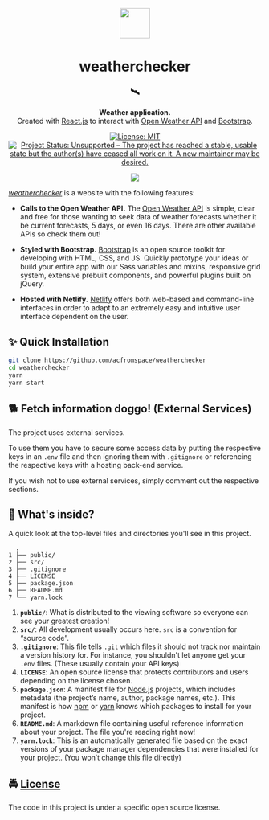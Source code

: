 <!-- HEADING -->

<p align="center">
  <img src="https://user-images.githubusercontent.com/10361542/71635438-7e97da00-2bd9-11ea-9940-8a42bd798a00.png" width="60">
</p>
<h1 align="center">️weatherchecker</h1>

<!-- DESCRIPTION -->

<h3 align="center">
  <span role="img" aria-label="Satellite">🛰️</span>
</h3>
<p align="center">
  <strong>Weather application.</strong><br>
  Created with <a href="https://reactjs.org/" target="_blank">React.js</a> to interact with <a href="https://openweathermap.org/api" target="_blank">Open Weather API</a> and <a href="https://getbootstrap.com/" target="_blank">Bootstrap</a>.
</p>

<!-- BADGES -->

<p align="center">
    <a href="https://github.com/acfromspace/weatherchecker/blob/master/LICENSE">
        <img src="https://img.shields.io/github/license/mashape/apistatus.svg"
            alt="License: MIT"></a>
    <a href="https://www.repostatus.org/#unsupported">
        <img src="https://www.repostatus.org/badges/latest/unsupported.svg" alt="Project Status: Unsupported – The project has reached a stable, usable state but the author(s) have ceased all work on it. A new maintainer may be desired." /></a>
</p>

<!-- FEATURES -->

<p align="center">
  <img src="https://user-images.githubusercontent.com/10361542/50403547-45ba5f00-0754-11e9-97da-fcca05bcfaf5.gif">
</p>

[_weatherchecker_](https://weatherchecker.netlify.com) is a website with the following features:

- **Calls to the Open Weather API.** The [Open Weather API](https://openweathermap.org/api) is simple, clear and free for those wanting to seek data of weather forecasts whether it be current forecasts, 5 days, or even 16 days. There are other available APIs so check them out!

- **Styled with Bootstrap.** [Bootstrap](https://getbootstrap.com/) is an open source toolkit for developing with HTML, CSS, and JS. Quickly prototype your ideas or build your entire app with our Sass variables and mixins, responsive grid system, extensive prebuilt components, and powerful plugins built on jQuery.

- **Hosted with Netlify.** [Netlify](https://www.netlify.com/) offers both web-based and command-line interfaces in order to adapt to an extremely easy and intuitive user interface dependent on the user.

<!-- QUICK INSTALLATION -->

## <span role="img" aria-label="Sparkles">✨</span> Quick Installation

```sh
git clone https://github.com/acfromspace/weatherchecker
cd weatherchecker
yarn
yarn start
```

<!-- EXTERNAL SERVICES -->

## <span role="img" aria-label="Doggo">🐕</span> Fetch information doggo! (External Services)

The project uses external services.

To use them you have to secure some access data by putting the respective keys in an `.env` file and then ignoring them with `.gitignore` or referencing the respective keys with a hosting back-end service.

If you wish not to use external services, simply comment out the respective sections.

<!-- WHAT'S INSIDE? -->

## <span role="img" aria-label="Thinking Face">🤔</span> What's inside?

A quick look at the top-level files and directories you'll see in this project.

```
  .
1 ├── public/
2 ├── src/
3 ├── .gitignore
4 ├── LICENSE
5 ├── package.json
6 ├── README.md
7 └── yarn.lock
```

1. **`public/`**: What is distributed to the viewing software so everyone can see your greatest creation!
2. **`src/`**: All development usually occurs here. `src` is a convention for “source code”.
3. **`.gitignore`**: This file tells `.git` which files it should not track nor maintain a version history for. For instance, you shouldn't let anyone get your `.env` files. (These usually contain your API keys)
4. **`LICENSE`**: An open source license that protects contributors and users depending on the license chosen.
5. **`package.json`**: A manifest file for [Node.js](https://nodejs.org/en/) projects, which includes metadata (the project’s name, author, package names, etc.). This manifest is how [npm](https://www.npmjs.com/) or [yarn](https://yarnpkg.com/en/) knows which packages to install for your project.
6. **`README.md`**: A markdown file containing useful reference information about your project. The file you're reading right now!
7. **`yarn.lock`**: This is an automatically generated file based on the exact versions of your package manager dependencies that were installed for your project. (You won’t change this file directly)

<!-- LICENSE -->

## <span role="img" aria-label="Oncoming Police Car">🚔</span> [License](LICENSE)

The code in this project is under a specific open source license.
